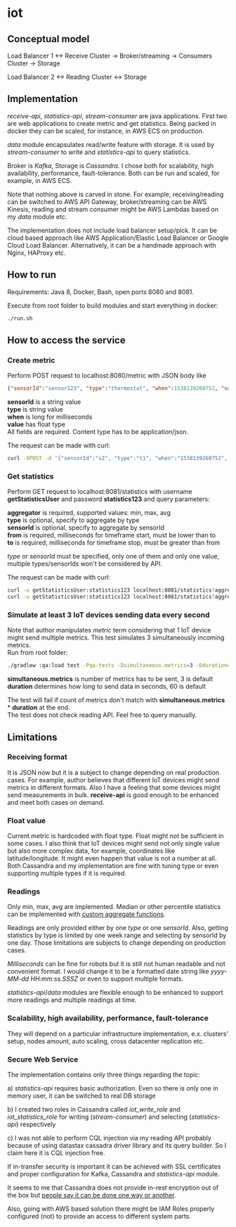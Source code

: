 # iot

## Conceptual model 
Load Balancer 1 <-> Receive Cluster -> Broker/streaming -> Consumers Cluster -> Storage

Load Balancer 2 <-> Reading Cluster <-> Storage

## Implementation
*receive-api*, *statistics-api*, *stream-consumer* are java applications. First two are web applications to create metric and get statistics. Being packed in docker they can be scaled, for instance, in AWS ECS on production.

*data* module encapsulates read/write feature with storage. It is used by *stream-consumer* to write and *statistics-api* to query statistics.

Broker is *Kafka*, Storage is *Cassandra*. I chose both for scalability, high availability, performance, fault-tolerance. Both can be run and scaled, for example, in AWS ECS.  

Note that nothing above is carved in stone. For example, receiving/reading can be switched to AWS API Gateway, broker/streaming can be AWS Kinesis, reading and stream consumer might be AWS Lambdas based on my *data* module etc. 

The implementation does not include load balancer setup/pick. It can be cloud based approach like AWS Application/Elastic Load Balancer or Google Cloud Load Balancer. Alternatively, it can be a handmade approach with Nginx, HAProxy etc. 

## How to run
Requirements: Java 8, Docker, Bash, open ports 8080 and 8081.

Execute from root folder to build modules and start everything in docker:
```bash
./run.sh
```
 
## How to access the service 
### Create metric

Perform POST request to localhost:8080/metric with JSON body like
```json 
{"sensorId":"sensor123", "type":"thermostat", "when":1538139260752, "value":1.1}
```
**sensorId** is a string value  
**type** is string value  
**when** is long for milliseconds  
**value**  has float type  
All fields are required. Content type has to be application/json. 

The request can be made with curl:
```bash
curl -XPOST -d '{"sensorId":"s2", "type":"t1", "when":"1538139260752", "value":1.1}' -H "Content-Type: application/json" localhost:8080/metric
```

### Get statistics

Perform GET request to localhost:8081/statistics with username **getStatisticsUser** and password **statistics123** and query parameters:
 
**aggregator** is required, supported values: min, max, avg  
**type** is optional, specify to aggregate by type    
**sensorId** is optional, specify to aggregate by sensorId  
**from** is required, milliseconds for timeframe start, must be lower than to  
**to** is required, milliseconds for timeframe stop, must be greater than from    

*type* or *sensorId* must be specified, only one of them and only one value, multiple types/sensorIds won't be considered by API.
 
The request can be made with curl:
```bash 
curl -u getStatisticsUser:statistics123 localhost:8081/statistics?aggregator=min\&type=t1\&from=1538139260752\&to=1538139260753
curl -u getStatisticsUser:statistics123 localhost:8081/statistics?aggregator=min\&sensorId=mySensor\&from=123\&to=456
```

### Simulate at least 3 IoT devices sending data every second
Note that author manipulates *metric* term considering that 1 IoT device might send multiple metrics. This test simulates 3 simultaneously incoming metrics.  
Run from root folder:
```bash
./gradlew :qa:load test -Pqa-tests -Dsimultaneous.metrics=3 -Dduration=60
```
**simultaneous.metrics** is number of metrics has to be sent, 3 is default  
**duration** determines how long to send data in seconds, 60 is default

The test will fail if count of metrics don't match with **simultaneous.metrics** * **duration** at the end.  
The test does not check reading API. Feel free to query manually.         

## Limitations
### Receiving format
It is JSON now but it is a subject to change depending on real production cases. For example, author believes that different IoT devices might send metrics in different formats. Also I have a feeling that some devices might send measurements in bulk. **receive-api** is good enough to be enhanced and meet both cases on demand.  

### Float value
Current metric is hardcoded with float type. Float might not be sufficient in some cases. I also think that IoT devices might send not only single value but also more complex data, for example, coordinates like latitude/longitude. It might even happen that value is not a number at all. Both Cassandra and my implementation are fine with tuning type or even supporting multiple types if it is required. 
 
### Readings
Only min, max, avg are implemented. Median or other percentile statistics can be implemented with [custom aggregate functions](https://stackoverflow.com/questions/52528838/how-to-get-x-percentile-in-cassandra).
    
Readings are only provided either by one *type* or one *sensorId*. Also, getting statistics by type is limited by one week range and selecting by sensorId by one day. Those limitations are subjects to change depending on production cases.

*Milliseconds* can be fine for robots but it is still not human readable and not convenient format. I would change it to be a formatted date string like *yyyy-MM-dd HH:mm:ss.SSSZ* or even to support multiple formats.
   
*statistics-api*/*data* modules are flexible enough to be enhanced to support more readings and multiple readings at time.  

### Scalability, high availability, performance, fault-tolerance
They will depend on a particular infrastructure implementation, e.x. clusters' setup, nodes amount, auto scaling, cross datacenter replication etc.

### Secure Web Service
The implementation contains only three things regarding the topic:
  
a) *statistics-api* requires basic authorization. Even so there is only one in memory user, it can be switched to real DB storage
  
b) I created two roles in Cassandra called *iot_write_role* and *iot_statistics_role* for writing (*stream-consumer*) and selecting (*statistics-api*) respectively

c) I was not able to perform CQL injection via my reading API probably because of using datastax cassadra driver library and its query builder. So I claim here it is CQL injection free.  
        
If in-transfer security is important it can be achieved with SSL certificates and proper configuration for Kafka, Cassandra and *statistics-api* module.

It seems to me that Cassandra does not provide in-rest encryption out of the box but [people say it can be done one way or another](https://stackoverflow.com/questions/47046285/encrypting-the-database-at-rest-without-paying). 
  
Also, going with AWS based solution there might be IAM Roles properly configured (not) to provide an access to different system parts.
